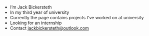 - I’m Jack Bickersteth
- In my third year of university
- Currently the page contains projects I've worked on at university
- Looking for an internship
- Contact jackbickersteth@outlook.com

<!---
JackBick/JackBick is a ✨ special ✨ repository because its `README.md` (this file) appears on your GitHub profile.
You can click the Preview link to take a look at your changes.
--->
